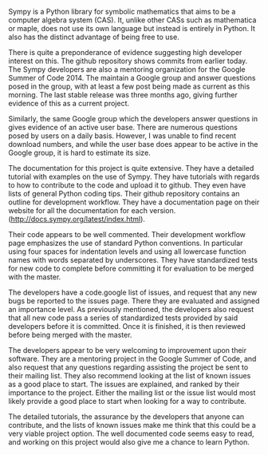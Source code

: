Sympy is a Python library for symbolic mathematics that aims to be a computer algebra system (CAS).  It, unlike other CASs such as mathematica or maple, does not use its own language but instead is entirely in Python.  It also has the distinct advantage of being free to use.

There is quite a preponderance of evidence suggesting high developer interest on this.  The github repository shows commits from earlier today.  The Sympy developers are also a mentoring organization for the Google Summer of Code 2014.  The maintain a Google group and answer questions posed in the group, with at least a few post being made as current as this morning.  The last stable release was three months ago, giving further evidence of this as a current project.

Similarly, the same Google group which the developers answer questions in gives evidence of an active user base.  There are numerous questions posed by users on a daily basis.  However, I was unable to find recent download numbers, and while the user base does appear to be active in the Google group, it is hard to estimate its size.

The documentation for this project is quite extensive.  They have a detailed tutorial with examples on the use of Sympy.  They have tutorials with regards to how to contribute to the code and upload it to github.  They even have lists of general Python coding tips.  Their github repository contains an outline for development workflow.  They have a documentation page on their website for all the documentation for each version. (http://docs.sympy.org/latest/index.html).

Their code appears to be well commented.  Their development workflow page emphasizes the use of standard Python conventions.  In particular using four spaces for indentation levels and using all lowercase function names with words separated by underscores.  They have standardized tests for new code to complete before committing it for evaluation to be merged with the master.

The developers have a code.google list of issues, and request that any new bugs be reported to the issues page.  There they are evaluated and assigned an importance level.  As previously mentioned, the developers also request that all new code pass a series of standardized tests provided by said developers before it is committed.  Once it is finished, it is then reviewed before being merged with the master.

The developers appear to be very welcoming to improvement upon their software.  They are a mentoring project in the Google Summer of Code, and also request that any questions regarding assisting the project be sent to their mailing list.  They also recommend looking at the list of known issues as a good place to start.  The issues are explained, and ranked by their importance to the project.  Either the mailing list or the issue list would most likely provide a good place to start when looking for a way to contribute.

The detailed tutorials, the assurance by the developers that anyone can contribute, and the lists of known issues make me think that this could be a very viable project option.  The well documented code seems easy to read, and working on this project would also give me a chance to learn Python.